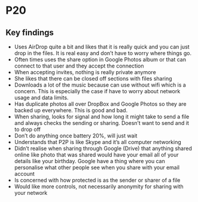 # P20

## Key findings

* Uses AirDrop quite a bit and likes that it is really quick and you can just drop in the files. It is real easy and don’t have to worry where things go.
* Often times uses the share option in Google Photos album or that can connect to that user and they accept the connection
* When accepting invites, nothing is really private anymore
* She likes that there can be closed off sections with files sharing
* Downloads a lot of the music because can use without wifi which is a concern. This is especially the case if have to worry about network usage and data limits.
* Has duplicate photos all over DropBox and Google Photos so they are backed up everywhere. This is good and bad.
* When sharing, looks for signal and how long it might take to send a file and always checks the sending or sharing. Doesn’t want to send and it to drop off
* Don’t do anything once battery 20%, will just wait
* Understands that P2P is like Skype and it’s all computer networking
* Didn’t realise when sharing through Google \(Drive\) that anything shared online like photo that was shared would have your email all of your details like your birthday. Google have a thing where you can personalise what other people see when you share with your email account
* Is concerned with how protected is as the sender or sharer of a file
* Would like more controls, not necessarily anonymity for sharing with your network
